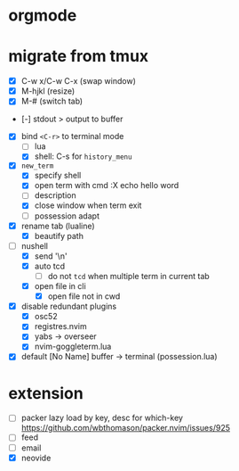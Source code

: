  # orgmode
 # migrate from tmux
 - [x] C-w x/C-w C-x (swap window)
 - [x] M-hjkl (resize)
 - [x] M-# (switch tab)

 - [-] stdout > output to buffer
 - [x] bind `<C-r>` to terminal mode
    - [ ] lua
    - [x] shell: C-s for `history_menu`
 - [x] `new_term`
    - [x] specify shell
    - [x] open term with cmd :X echo hello word
    - [ ] description
    - [x] close window when term exit
    - [ ] possession adapt
 - [x] rename tab (lualine)
    - [x] beautify path
 - [ ] nushell
    - [x] send '\n'
    - [x] auto tcd
        - [ ] do not `tcd` when multiple term in current tab
    - [x] open file in cli
       - [x] open file not in cwd
 - [x] disable redundant plugins
    - [x] osc52
    - [x] registres.nvim
    - [x] yabs -> overseer
    - [x] nvim-goggleterm.lua
 - [x] default [No Name] buffer -> terminal (possession.lua)

# extension
 - [ ] packer lazy load by key, desc for which-key
    https://github.com/wbthomason/packer.nvim/issues/925
 - [ ] feed
 - [ ] email
 - [x] neovide
